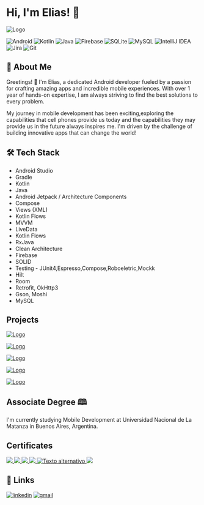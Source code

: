 
# Hi, I'm Elias! 👋


![Logo](https://i.imgur.com/ZVwDF1v.png)

![Android](https://img.shields.io/badge/Android-3DDC84?style=for-the-badge&logo=android&logoColor=white)
![Kotlin](https://img.shields.io/badge/kotlin-%237F52FF.svg?style=for-the-badge&logo=kotlin&logoColor=white)
![Java](https://img.shields.io/badge/java-%23ED8B00.svg?style=for-the-badge&logo=openjdk&logoColor=white)
![Firebase](https://img.shields.io/badge/Firebase-039BE5?style=for-the-badge&logo=Firebase&logoColor=white)
![SQLite](https://img.shields.io/badge/sqlite-%2307405e.svg?style=for-the-badge&logo=sqlite&logoColor=white)
![MySQL](https://img.shields.io/badge/mysql-%2300f.svg?style=for-the-badge&logo=mysql&logoColor=white)
![IntelliJ IDEA](https://img.shields.io/badge/IntelliJIDEA-000000.svg?style=for-the-badge&logo=intellij-idea&logoColor=white)
![Jira](https://img.shields.io/badge/jira-%230A0FFF.svg?style=for-the-badge&logo=jira&logoColor=white)
![Git](https://img.shields.io/badge/git-%23F05033.svg?style=for-the-badge&logo=git&logoColor=white)


## 🚀 About Me
Greetings! 👋 I'm Elias, a dedicated Android developer fueled by a passion for crafting amazing apps and incredible mobile experiences. With over 1 year of hands-on expertise, I am always striving to find the best solutions to every problem.

My journey in mobile development has been exciting,exploring the capabilities that cell phones provide us today and the capabilities they may provide us in the future always inspires me. I'm driven by the challenge of building innovative apps that can change the world!

## 🛠 Tech Stack

- Android Studio
- Gradle
- Kotlin
- Java
- Android Jetpack / Architecture Components
- Compose
- Views (XML)
- Kotlin Flows
- MVVM
- LiveData
- Kotlin Flows
- RxJava
- Clean Architecture
- Firebase
- SOLID
- Testing - JUnit4,Espresso,Compose,Roboeletric,Mockk
- Hilt
- Room 
- Retrofit, OkHttp3
- Gson, Moshi
- MySQL


## Projects

[![Logo](https://i.imgur.com/9P0okH7.jpg)](https://github.com/eliastomas11/Movie-Sage#readme)

[![Logo](https://i.imgur.com/umUOXNE.png?1)](https://github.com/eliastomas11/App-Astral-Journey#readme)


[![Logo](https://i.imgur.com/xcK6Fuy.png)](https://github.com/eliastomas11/App-Famous-Coach#readme)


[![Logo](https://i.imgur.com/WqPmITq.png)](https://github.com/eliastomas11/App-Home-Chef#readme)

[![Logo](https://i.imgur.com/4zDJLON.jpg)](https://github.com/eliastomas11/App-Jet-X-Change#readme)



## Associate Degree 🕮
 I'm currently studying Mobile Development at Universidad Nacional de La Matanza in Buenos Aires, Argentina.
 
## Certificates

<a href="https://codigofacilito.com/certificates/100366">
 <img src="https://cdn.jsdelivr.net/gh/devicons/devicon/icons/android/android-original.svg" />
</a>
<a href="https://codigofacilito.com/certificates/100510">
   <img src="https://cdn.jsdelivr.net/gh/devicons/devicon/icons/java/java-original.svg" />
</a>
<a href="https://codigofacilito.com/certificates/100624">
   <img src="https://cdn.jsdelivr.net/gh/devicons/devicon/icons/googlecloud/googlecloud-plain.svg" />
</a>
<a href="https://codigofacilito.com/certificates/100568">
   <img src="https://cdn.jsdelivr.net/gh/devicons/devicon/icons/git/git-original.svg" />
</a>
<a href="https://codigofacilito.com/certificates/100390">
  <img src="https://cdn.jsdelivr.net/gh/devicons/devicon/icons/mysql/mysql-original-wordmark.svg" alt="Texto alternativo">
</a>
<a href="https://codigofacilito.com/certificates/100652">
   <img src="https://cdn.jsdelivr.net/gh/devicons/devicon/icons/java/java-plain.svg" />
</a>


## 🔗 Links

[![linkedin](https://img.shields.io/badge/linkedin-0A66C2?style=for-the-badge&logo=linkedin&logoColor=white)](https://www.linkedin.com/in/elias-guerra-android-dev/)
[![gmail](https://img.shields.io/badge/gmail-1DA1F3?style=for-the-badge&logo=gmail&logoColor=white)](mailto:eliastomasguerra@gmail.com)


